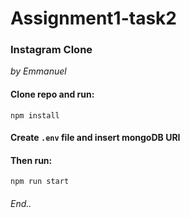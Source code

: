 # Assignment1-task2

### Instagram Clone
*by Emmanuel*

#### Clone repo and run:
```
npm install
```

#### Create `.env` file and insert mongoDB URI

#### Then run:
```
npm run start
```

###### End..
